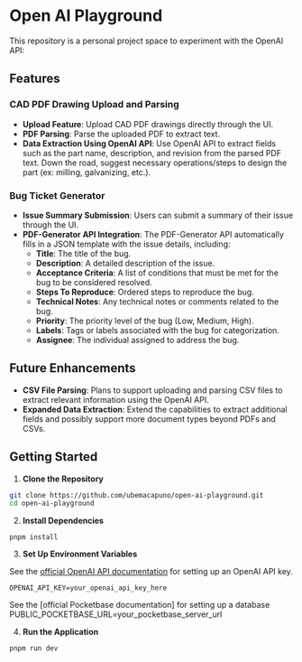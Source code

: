 # Open AI Playground

This repository is a personal project space to experiment with the OpenAI API:

## Features

### CAD PDF Drawing Upload and Parsing

- **Upload Feature**: Upload CAD PDF drawings directly through the UI.
- **PDF Parsing**: Parse the uploaded PDF to extract text.
- **Data Extraction Using OpenAI API**: Use OpenAI API to extract fields such as the part name, description, and revision from the parsed PDF text. Down the road, suggest necessary operations/steps to design the part (ex: milling, galvanizing, etc.).

### Bug Ticket Generator

- **Issue Summary Submission**: Users can submit a summary of their issue through the UI.
- **PDF-Generator API Integration**: The PDF-Generator API automatically fills in a JSON template with the issue details, including:
  - **Title**: The title of the bug.
  - **Description**: A detailed description of the issue.
  - **Acceptance Criteria**: A list of conditions that must be met for the bug to be considered resolved.
  - **Steps To Reproduce**: Ordered steps to reproduce the bug.
  - **Technical Notes**: Any technical notes or comments related to the bug.
  - **Priority**: The priority level of the bug (Low, Medium, High).
  - **Labels**: Tags or labels associated with the bug for categorization.
  - **Assignee**: The individual assigned to address the bug.

## Future Enhancements

- **CSV File Parsing**: Plans to support uploading and parsing CSV files to extract relevant information using the OpenAI API.
- **Expanded Data Extraction**: Extend the capabilities to extract additional fields and possibly support more document types beyond PDFs and CSVs.

## Getting Started

1. **Clone the Repository**

```bash
git clone https://github.com/ubemacapuno/open-ai-playground.git
cd open-ai-playground
```

2. **Install Dependencies**

```
pnpm install
```

3. **Set Up Environment Variables**

See the [official OpenAI API documentation](https://help.openai.com/en/articles/9186755-managing-your-work-in-the-api-platform-with-projects) for setting up an OpenAI API key.

```
OPENAI_API_KEY=your_openai_api_key_here
```

See the [official Pocketbase documentation] for setting up a database
PUBLIC_POCKETBASE_URL=your_pocketbase_server_url

4. **Run the Application**

```
pnpm run dev
```
